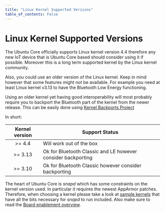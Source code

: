 ```yaml
---
title: "Linux Kernel Supported Versions"
table_of_contents: False
---
```


# Linux Kernel Supported Versions

The Ubuntu Core officially supports Linux kernel version 4.4 therefore any new
IoT device that is Ubuntu Core based should consider using it if possible.
Moreover this is a long term supported kernel by the Linux kernel community.

Also, you could use an older version of the Linux kernel. Keep in mind however
that some features might not be available. For example you need at least Linux
kernel v3.13 to have the Bluetooth Low Energy functioning. 

Using an older kernel yet having good interoperability will most probably
require you to backport the Bluetooth part of the kernel from the newer release.
This can be easily done using
[Kernel Backports
Project](https://backports.wiki.kernel.org/index.php/Main_Page)

In short:

| Kernel version | Support Status                                            |
|:--------------:|-----------------------------------------------------------|
| >= 4.4         | Will work out of the box                                  |
| >= 3.13        | Ok for Bluetooth Classic and LE however consider backporting |
| >= 3.10        | Ok for Bluetooth Classic however consider backporting |

The heart of Ubuntu Core is *snapd* which has some constraints on the kernel
version used. In particular it requires the newest AppArmor patches. Therefore,
when choosing a kernel please take a look at [sample
kernels](https://github.com/snapcore/sample-kernels) that have all the bits
necessary for *snapd* to run included. Also make sure to read the [Board
enablement
overview](https://docs.ubuntu.com/core/en/guides/build-device/board-enablement).
